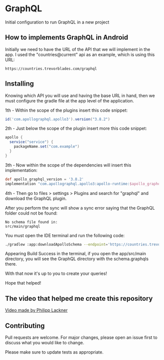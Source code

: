 # GraphQL

Initial configuration to run GraphQL in a new project

## How to implements GraphQL in Android

Initially we need to have the URL of the API that we will implement in the app. I used the "countries@current" api as an example, which is using this URL:
```
https://countries.trevorblades.com/graphql
```

## Installing

Knowing which API you will use and having the base URL in hand, then we must configure the gradle file at the app level of the application.

1th - Within the scope of the plugins insert this code snippet:
```gradle
id('com.apollographql.apollo3').version("3.8.2")
```

2th - Just below the scope of the plugin insert more this code snippet:
```gradle
apollo {
  service("service") {
    packageName.set("com.example")
  }
}
```

3th - Now within the scope of the dependencies will insert this implementation:
```gradle
def apollo_graphql_version = '3.8.2'
implementation "com.apollographql.apollo3:apollo-runtime:$apollo_graphql_version"
```

4th - Then go to files > settings > Plugins and search for "graphql" and download the GraphQL plugin.

After you perform the sync will show a sync error saying that the GraphQL folder could not be found:
```
No schema file found in:
src/main/graphql
```

You must open the IDE terminal and run the following code:
```bash
./gradlew :app:downloadApolloSchema --endpoint='https://countries.trevorblades.com/graphql' --schema=app/src/main/graphql/com/example/schema.graphqls
```

Appearing Build Success in the terminal, if you open the app/src/main directory, you will see the GraphQL directory with the schema.graphqls there.

With that now it's up to you to create your queries!

Hope that helped!

## The video that helped me create this repository
[Video made by Philipp Lackner](https://www.youtube.com/watch?v=ME3LH2bib3g&t=988s&ab_channel=PhilippLackner)

## Contributing

Pull requests are welcome. For major changes, please open an issue first
to discuss what you would like to change.

Please make sure to update tests as appropriate.

